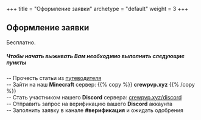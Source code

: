 +++
title = "Оформление заявки"
archetype = "default"
weight = 3
+++

## Оформление заявки
<gray>Бесплатно.</gray>

##### Чтобы начать выживать Вам необходимо выполнить следующие пункты
-- Прочесть статьи из [путеводителя](../../guidebook)\
-- Зайти на наш **Minecraft** сервер: {{% copy %}} **crewpvp.xyz**  <i class="fa-solid fa-copy"></i> {{% /copy %}}\
-- Стать участником нашего **Discord** сервера: [crewpvp.xyz/discord](https://discord.com/invite/uKreqjn)\
-- Отправить запрос на верификацию вашего **Discord** аккаунта\
-- Заполнить заявку в канале **#верификация** и ожидать одобрения 